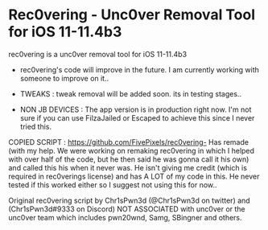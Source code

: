 # Rec0vering - Unc0ver Removal Tool for iOS 11-11.4b3

rec0vering is a unc0ver removal tool for iOS 11-11.4b3

- rec0vering's code will improve in the future. I am currently working with someone to improve on it..

- TWEAKS : tweak removal will be added soon. its in testing stages..

- NON JB DEVICES : The app version is in production right now. I'm not sure if you can use FilzaJailed or Escaped to achieve this
since I never tried this. 

COPIED SCRIPT : https://github.com/FivePixels/rec0vering- Has remade (with my help. We were working on remaking rec0vering in which
I helped with over half of the code, but he then said he was gonna call it his own) and called this his when it never was.
He isn't giving me credit (which is required in rec0verings license) and has A LOT of my code in this. He never tested if this worked
either so I suggest not using this for now..

Original rec0vering script by Chr1sPwn3d (@Chr1sPwn3d on twitter) and (Chr1sPwn3d#9333 on Discord)
NOT ASSOCIATED with unc0ver or the unc0ver team which includes pwn20wnd, Samg, SBingner and others.
